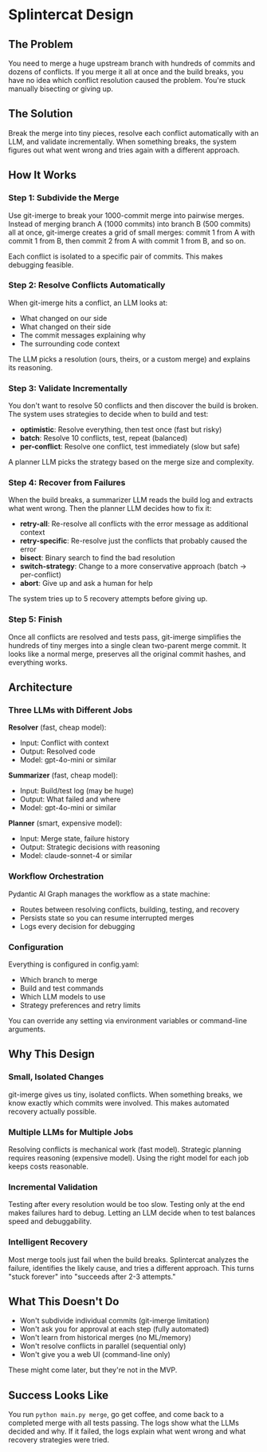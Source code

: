 # Splintercat Design

## The Problem

You need to merge a huge upstream branch with hundreds of commits and dozens of conflicts. If you merge it all at once and the build breaks, you have no idea which conflict resolution caused the problem. You're stuck manually bisecting or giving up.

## The Solution

Break the merge into tiny pieces, resolve each conflict automatically with an LLM, and validate incrementally. When something breaks, the system figures out what went wrong and tries again with a different approach.

## How It Works

### Step 1: Subdivide the Merge

Use git-imerge to break your 1000-commit merge into pairwise merges. Instead of merging branch A (1000 commits) into branch B (500 commits) all at once, git-imerge creates a grid of small merges: commit 1 from A with commit 1 from B, then commit 2 from A with commit 1 from B, and so on.

Each conflict is isolated to a specific pair of commits. This makes debugging feasible.

### Step 2: Resolve Conflicts Automatically

When git-imerge hits a conflict, an LLM looks at:
- What changed on our side
- What changed on their side
- The commit messages explaining why
- The surrounding code context

The LLM picks a resolution (ours, theirs, or a custom merge) and explains its reasoning.

### Step 3: Validate Incrementally

You don't want to resolve 50 conflicts and then discover the build is broken. The system uses strategies to decide when to build and test:

- **optimistic**: Resolve everything, then test once (fast but risky)
- **batch**: Resolve 10 conflicts, test, repeat (balanced)
- **per-conflict**: Resolve one conflict, test immediately (slow but safe)

A planner LLM picks the strategy based on the merge size and complexity.

### Step 4: Recover from Failures

When the build breaks, a summarizer LLM reads the build log and extracts what went wrong. Then the planner LLM decides how to fix it:

- **retry-all**: Re-resolve all conflicts with the error message as additional context
- **retry-specific**: Re-resolve just the conflicts that probably caused the error
- **bisect**: Binary search to find the bad resolution
- **switch-strategy**: Change to a more conservative approach (batch → per-conflict)
- **abort**: Give up and ask a human for help

The system tries up to 5 recovery attempts before giving up.

### Step 5: Finish

Once all conflicts are resolved and tests pass, git-imerge simplifies the hundreds of tiny merges into a single clean two-parent merge commit. It looks like a normal merge, preserves all the original commit hashes, and everything works.

## Architecture

### Three LLMs with Different Jobs

**Resolver** (fast, cheap model):
- Input: Conflict with context
- Output: Resolved code
- Model: gpt-4o-mini or similar

**Summarizer** (fast, cheap model):
- Input: Build/test log (may be huge)
- Output: What failed and where
- Model: gpt-4o-mini or similar

**Planner** (smart, expensive model):
- Input: Merge state, failure history
- Output: Strategic decisions with reasoning
- Model: claude-sonnet-4 or similar

### Workflow Orchestration

Pydantic AI Graph manages the workflow as a state machine:
- Routes between resolving conflicts, building, testing, and recovery
- Persists state so you can resume interrupted merges
- Logs every decision for debugging

### Configuration

Everything is configured in config.yaml:
- Which branch to merge
- Build and test commands
- Which LLM models to use
- Strategy preferences and retry limits

You can override any setting via environment variables or command-line arguments.

## Why This Design

### Small, Isolated Changes

git-imerge gives us tiny, isolated conflicts. When something breaks, we know exactly which commits were involved. This makes automated recovery actually possible.

### Multiple LLMs for Multiple Jobs

Resolving conflicts is mechanical work (fast model). Strategic planning requires reasoning (expensive model). Using the right model for each job keeps costs reasonable.

### Incremental Validation

Testing after every resolution would be too slow. Testing only at the end makes failures hard to debug. Letting an LLM decide when to test balances speed and debuggability.

### Intelligent Recovery

Most merge tools just fail when the build breaks. Splintercat analyzes the failure, identifies the likely cause, and tries a different approach. This turns "stuck forever" into "succeeds after 2-3 attempts."

## What This Doesn't Do

- Won't subdivide individual commits (git-imerge limitation)
- Won't ask you for approval at each step (fully automated)
- Won't learn from historical merges (no ML/memory)
- Won't resolve conflicts in parallel (sequential only)
- Won't give you a web UI (command-line only)

These might come later, but they're not in the MVP.

## Success Looks Like

You run `python main.py merge`, go get coffee, and come back to a completed merge with all tests passing. The logs show what the LLMs decided and why. If it failed, the logs explain what went wrong and what recovery strategies were tried.
